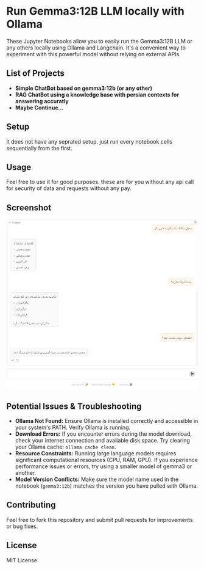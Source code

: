 # Run Gemma3:12B LLM locally with Ollama

These Jupyter Notebooks allow you to easily run the Gemma3:12B LLM or any others locally using Ollama and Langchain.  It's a convenient way to experiment with this powerful model without relying on external APIs.

## List of Projects
*   **Simple ChatBot based on gemma3:12b (or any other)**
*   **RAG ChatBot using a knowledge base with persian contexts for answering accuratly**
*   **Maybe Continue...**

## Setup

It does not have any seprated setup. just run every notebook cells sequentially from the first.

## Usage

Feel free to use it for good purposes. these are for you without any api call for security of data and requests without any pay.

## Screenshot

![chat_history](LLM-RAG/Screenshots/RAG.png)

## Potential Issues & Troubleshooting

*   **Ollama Not Found:**  Ensure Ollama is installed correctly and accessible in your system's PATH.  Verify Ollama is running.
*   **Download Errors:** If you encounter errors during the model download, check your internet connection and available disk space.  Try clearing your Ollama cache: `ollama cache clean`.
*   **Resource Constraints:** Running large language models requires significant computational resources (CPU, RAM, GPU).  If you experience performance issues or errors, try using a smaller model of gemma3 or another.
*   **Model Version Conflicts:**  Make sure the model name used in the notebook (`gemma3:12b`) matches the version you have pulled with Ollama.

## Contributing

Feel free to fork this repository and submit pull requests for improvements or bug fixes.

## License

MIT License
